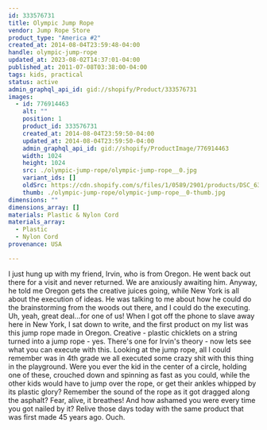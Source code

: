 ```yaml
---
id: 333576731
title: Olympic Jump Rope
vendor: Jump Rope Store
product_type: "America #2"
created_at: 2014-08-04T23:59:48-04:00
handle: olympic-jump-rope
updated_at: 2023-08-02T14:37:01-04:00
published_at: 2011-07-08T03:38:00-04:00
tags: kids, practical
status: active
admin_graphql_api_id: gid://shopify/Product/333576731
images:
  - id: 776914463
    alt: ""
    position: 1
    product_id: 333576731
    created_at: 2014-08-04T23:59:50-04:00
    updated_at: 2014-08-04T23:59:50-04:00
    admin_graphql_api_id: gid://shopify/ProductImage/776914463
    width: 1024
    height: 1024
    src: ./olympic-jump-rope/olympic-jump-rope__0.jpg
    variant_ids: []
    oldSrc: https://cdn.shopify.com/s/files/1/0589/2901/products/DSC_6340_jumprope_1.jpeg?v=1407211190
    thumb: ./olympic-jump-rope/olympic-jump-rope__0-thumb.jpg
dimensions: ""
dimensions_array: []
materials: Plastic & Nylon Cord
materials_array:
  - Plastic
  - Nylon Cord
provenance: USA

---
```


I just hung up with my friend, Irvin, who is from Oregon. He went back out there for a visit and never returned. We are anxiously awaiting him. Anyway, he told me Oregon gets the creative juices going, while New York is all about the execution of ideas. He was talking to me about how he could do the brainstorming from the woods out there, and I could do the executing. Uh, yeah, great deal...for one of us! When I got off the phone to slave away here in New York, I sat down to write, and the first product on my list was this jump rope made in Oregon. Creative - plastic chicklets on a string turned into a jump rope - yes. There's one for Irvin's theory - now lets see what you can execute with this. Looking at the jump rope, all I could remember was in 4th grade we all executed some crazy shit with this thing in the playground. Were you ever the kid in the center of a circle, holding one of these, crouched down and spinning as fast as you could, while the other kids would have to jump over the rope, or get their ankles whipped by its plastic glory? Remember the sound of the rope as it got dragged along the asphalt? Fear, alive, it breathes! And how ashamed you were every time you got nailed by it? Relive those days today with the same product that was first made 45 years ago. Ouch.